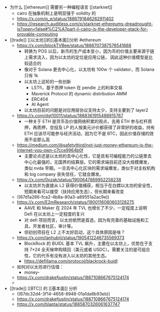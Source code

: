 - 为什么 [[ethereum]] 需要另一种编程语言 [[starknet]]
	- cairo 在抽象机制上是明显强于 solidity 的
	- https://x.com/p_e/status/1886791846262911402
	- https://research.auditless.com/p/starknet-ethereums-dreadnought-is?open=false#%C2%A7part-ii-cairo-is-the-developer-stack-for-provable-computing
- [[trade]] [[以太坊]]的[[基本面]]分析 #ethereum
	- https://x.com/blockTVBee/status/1886707387576541668
		- 转换为 POS 以后，新币的生产成本变小，因为币的价值主要来源于链上需求流入，因为以太坊的定位是应用公链， 因此这种价值模型是比较适合的
		- 像对于 Solana 更去中心化，以太坊有 100w 个 validator，而 Solana 只有 1k
		- 以太坊上这轮的一些创新
			- LSTfi，基于质押 token 在 pendle 上的利率交易
			- Maverick Protocol 的 dynamic distribution AMM
			- ERC404
			- AI Agent
		- 以太坊目前的问题是对应用层协议支持太少，支持主要到了 layer2
	- https://x.com/dgt10011/status/1888361915488915767
		- 一种关于 ETH 是货币及价值网络积累的观点，去用 ETH 参与杠杆质押，再质押，空投及 LP 的人按美元计价都获得了非常好的收益，持有 ETH 应该尽可能参与经济活动，因为它不是 BTC，因此价值存储的效用不会那么高
	- https://medium.com/@safetythird/not-just-money-ethereum-is-the-internet-you-own-c7cce9964b0f
		- 主要论点还是以太坊的去中心化性，它是具有可编程能力的公链里去中心化最强的，无国界的结算层。它的需求端目前还没大规模爆发，类似 nvda 早期。一旦去中心化区块的需求端爆发，类似于对主权机构和 big company 丧失信任，它就会爆发。
	- https://x.com/0xzak/status/1900647869952258238
		- 以太坊并为直接从 L2 获得价值捕获，相当于在白嫖以太坊的安全性，短期来看可以接受（扶持应用生态），但长期来看改变
	- ((67d1a266-fca2-4b8a-80a3-a89551a2ac9e))
	- https://x.com/E2mResearch/status/1900116080603128275
		- AAVE 和 Maker 在 2024 年 TVL 也增长了不少，一定程度上说明 Defi 在以太坊上一定程度的复兴
		- 对 defi 项目而言，以太坊依然是首选，因为有完善的基础设施和工具，开发者社区，审计等。
		- 但初创项目在 L2 上不太好启动，这个具体原因是啥？
	- https://x.com/lanhubiji/status/1905412246735569373
		- BlockRock 的 BUIDL 基本 TVL 飙升，主要在以太坊上，优势在于支持 7*24 全天候申购赎回（美元或者 USDC）。需要关注的是可组合性，它的代币有没有进入以太坊的其他生态。
		- https://defillama.com/protocol/blackrock-buidl
	- 如何对以太坊进行估值：
		- money-
	- https://x.com/drakefjustin/status/1887108667675124174
	-
- [[trade]] [[BTC]] 的 [[基本面]] 分析
	- ((67dc32d4-3f14-4658-8948-01a1da6b93eb))
	- https://x.com/drakefjustin/status/1887108667675124174
	- https://x.com/blapta/status/1885870326061637747